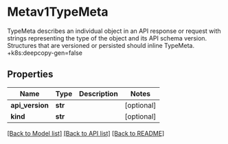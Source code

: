 # Metav1TypeMeta

TypeMeta describes an individual object in an API response or request with strings representing the type of the object and its API schema version. Structures that are versioned or persisted should inline TypeMeta.  +k8s:deepcopy-gen=false
## Properties
Name | Type | Description | Notes
------------ | ------------- | ------------- | -------------
**api_version** | **str** |  | [optional] 
**kind** | **str** |  | [optional] 

[[Back to Model list]](../README.md#documentation-for-models) [[Back to API list]](../README.md#documentation-for-api-endpoints) [[Back to README]](../README.md)


